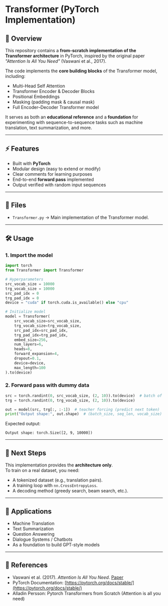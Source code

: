 # Transformer (PyTorch Implementation)

## 📌 Overview
This repository contains a **from-scratch implementation of the Transformer architecture** in PyTorch, inspired by the original paper *"Attention Is All You Need"* (Vaswani et al., 2017).  

The code implements the **core building blocks** of the Transformer model, including:
- Multi-Head Self Attention  
- Transformer Encoder & Decoder Blocks  
- Positional Embeddings  
- Masking (padding mask & causal mask)  
- Full Encoder–Decoder Transformer model  

It serves as both an **educational reference** and a **foundation** for experimenting with sequence-to-sequence tasks such as machine translation, text summarization, and more.

---

## ⚡ Features
- Built with **PyTorch**  
- Modular design (easy to extend or modify)  
- Clear comments for learning purposes  
- End-to-end **forward pass** implemented  
- Output verified with random input sequences  

---

## 📂 Files
- `Transformer.py` → Main implementation of the Transformer model.  

---

## 🛠 Usage

### 1. Import the model
```python
import torch
from Transformer import Transformer

# Hyperparameters
src_vocab_size = 10000
trg_vocab_size = 10000
src_pad_idx = 0
trg_pad_idx = 0
device = "cuda" if torch.cuda.is_available() else "cpu"

# Initialize model
model = Transformer(
    src_vocab_size=src_vocab_size,
    trg_vocab_size=trg_vocab_size,
    src_pad_idx=src_pad_idx,
    trg_pad_idx=trg_pad_idx,
    embed_size=256,
    num_layers=6,
    heads=8,
    forward_expansion=4,
    dropout=0.1,
    device=device,
    max_length=100
).to(device)
```

### 2. Forward pass with dummy data
```python
src = torch.randint(0, src_vocab_size, (2, 10)).to(device)  # batch of 2, seq length 10
trg = torch.randint(0, trg_vocab_size, (2, 10)).to(device)

out = model(src, trg[:, :-1])  # teacher forcing (predict next token)
print("Output shape:", out.shape)  # (batch_size, seq_len, vocab_size)
```

Expected output:
```
Output shape: torch.Size([2, 9, 10000])
```

---

## 📖 Next Steps
This implementation provides the **architecture only**.  
To train on a real dataset, you need:
- A tokenized dataset (e.g., translation pairs).  
- A training loop with `nn.CrossEntropyLoss`.  
- A decoding method (greedy search, beam search, etc.).  

---

## 🎯 Applications
- Machine Translation  
- Text Summarization  
- Question Answering  
- Dialogue Systems / Chatbots  
- As a foundation to build GPT-style models  

---

## 📜 References
- Vaswani et al. (2017). *Attention Is All You Need*. [Paper](https://arxiv.org/abs/1706.03762)  
- PyTorch Documentation: [https://pytorch.org/docs/stable/](https://pytorch.org/docs/stable/)  
- Alladin Persson: Pytorch Transformers from Scratch (Attention is all you need)
